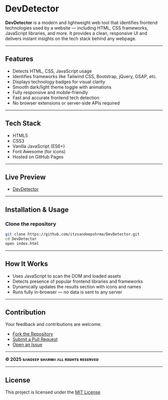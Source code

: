 # DevDetector

**DevDetector** is a modern and lightweight web tool that identifies frontend technologies used by a website — including HTML, CSS frameworks, JavaScript libraries, and more. It provides a clean, responsive UI and delivers instant insights on the tech stack behind any webpage.

---

## Features

- Detects HTML, CSS, JavaScript usage  
- Identifies frameworks like Tailwind CSS, Bootstrap, jQuery, GSAP, etc.  
- Displays technology badges for visual clarity  
- Smooth dark/light theme toggle with animations  
- Fully responsive and mobile-friendly  
- Fast and accurate frontend tech detection  
- No browser extensions or server-side APIs required

---

## Tech Stack

- HTML5  
- CSS3  
- Vanilla JavaScript (ES6+)  
- Font Awesome (for icons)  
- Hosted on GitHub Pages

---

## Live Preview 

- [DevDetector](https://itzsandeepshrma.github.io/DevDetector)

---

## Installation & Usage

### Clone the repository
```bash
git clone https://github.com/itzsandeepshrma/DevDetector.git
cd DevDetector
open index.html
```


---

## How It Works

- Uses JavaScript to scan the DOM and loaded assets  
- Detects presence of popular frontend libraries and frameworks  
- Dynamically updates the results section with icons and names  
- Runs fully in-browser — no data is sent to any server

--- 

## Contribution

Your feedback and contributions are welcome.

- [Fork the Repository](https://github.com/itzsandeepshrma/DevDetector/fork)  
- [Submit a Pull Request](https://github.com/itzsandeepshrma/DevDetector/pulls)  
- [Open an Issue](https://github.com/itzsandeepshrma/DevDetector/issues)

---

**© 2025 sᴧɴᴅᴇᴇᴘ sʜᴧʀᴍᴧ ᴧʟʟ ʀɪɢʜᴛs ʀᴇsᴇʀᴠᴇᴅ**

---

## License

This project is licensed under the [MIT License](https://github.com/itzsandeepshrma/DevDetector/blob/main/LICENSE)
